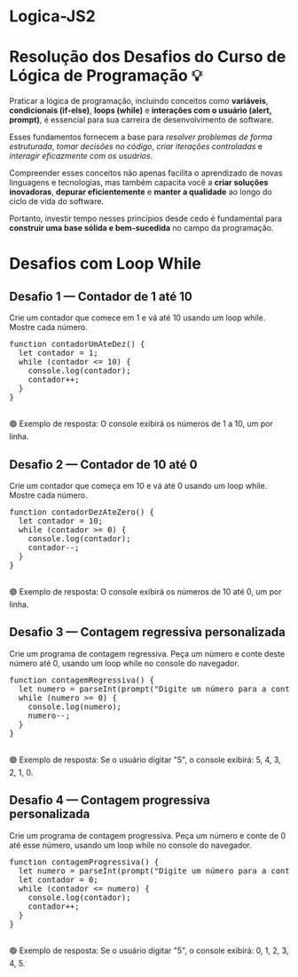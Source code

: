 # Logica-JS2

# <body>
  <h1>Resolução dos Desafios do Curso de Lógica de Programação 💡</h1>

  <p>Praticar a lógica de programação, incluindo conceitos como <strong>variáveis</strong>, <strong>condicionais (if-else)</strong>, <strong>loops (while)</strong> e <strong>interações com o usuário (alert, prompt)</strong>, é essencial para sua carreira de desenvolvimento de software.</p>
  <p>Esses fundamentos fornecem a base para <em>resolver problemas de forma estruturada</em>, <em>tomar decisões no código</em>, <em>criar iterações controladas</em> e <em>interagir eficazmente com os usuários</em>.</p>
  <p>Compreender esses conceitos não apenas facilita o aprendizado de novas linguagens e tecnologias, mas também capacita você a <strong>criar soluções inovadoras</strong>, <strong>depurar eficientemente</strong> e <strong>manter a qualidade</strong> ao longo do ciclo de vida do software.</p>
  <p>Portanto, investir tempo nesses princípios desde cedo é fundamental para <strong>construir uma base sólida e bem-sucedida</strong> no campo da programação.</p>

<body>

  <h1>Desafios com Loop While</h1>

  <div class="desafio">
    <h2>Desafio 1 — Contador de 1 até 10</h2>
    <div class="enunciado">Crie um contador que comece em 1 e vá até 10 usando um loop while. Mostre cada número.</div>
    <pre>
function contadorUmAteDez() {
  let contador = 1;
  while (contador <= 10) {
    console.log(contador);
    contador++;
  }
}
    </pre>
    <div class="resposta">🟢 Exemplo de resposta: O console exibirá os números de 1 a 10, um por linha.</div>
  </div>

  <div class="desafio">
    <h2>Desafio 2 — Contador de 10 até 0</h2>
    <div class="enunciado">Crie um contador que começa em 10 e vá até 0 usando um loop while. Mostre cada número.</div>
    <pre>
function contadorDezAteZero() {
  let contador = 10;
  while (contador >= 0) {
    console.log(contador);
    contador--;
  }
}
    </pre>
    <div class="resposta">🟢 Exemplo de resposta: O console exibirá os números de 10 até 0, um por linha.</div>
  </div>

  <div class="desafio">
    <h2>Desafio 3 — Contagem regressiva personalizada</h2>
    <div class="enunciado">Crie um programa de contagem regressiva. Peça um número e conte deste número até 0, usando um loop while no console do navegador.</div>
    <pre>
function contagemRegressiva() {
  let numero = parseInt(prompt("Digite um número para a contagem regressiva:"));
  while (numero >= 0) {
    console.log(numero);
    numero--;
  }
}
    </pre>
    <div class="resposta">🟢 Exemplo de resposta: Se o usuário digitar "5", o console exibirá: 5, 4, 3, 2, 1, 0.</div>
  </div>

  <div class="desafio">
    <h2>Desafio 4 — Contagem progressiva personalizada</h2>
    <div class="enunciado">Crie um programa de contagem progressiva. Peça um número e conte de 0 até esse número, usando um loop while no console do navegador.</div>
    <pre>
function contagemProgressiva() {
  let numero = parseInt(prompt("Digite um número para a contagem progressiva:"));
  let contador = 0;
  while (contador <= numero) {
    console.log(contador);
    contador++;
  }
}
    </pre>
    <div class="resposta">🟢 Exemplo de resposta: Se o usuário digitar "5", o console exibirá: 0, 1, 2, 3, 4, 5.</div>
  </div>

</body>
</html>


